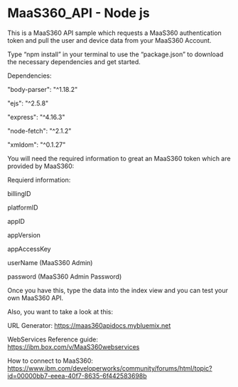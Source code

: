 # MaaS360_API - Node js
This is a MaaS360 API sample which requests a MaaS360 authentication token and pull the user and device data from your MaaS360 Account.


Type “npm install” in your terminal to use the “package.json” to download the necessary dependencies and get started.



Dependencies:

"body-parser": "^1.18.2"

"ejs": "^2.5.8"

"express": "^4.16.3"

"node-fetch": "^2.1.2"

"xmldom": "^0.1.27"



You will need the required information to great an MaaS360 token which are provided by MaaS360:



Requierd information:

billingID

platformID

appID

appVersion

appAccessKey

userName (MaaS360 Admin)

password (MaaS360 Admin Password)



Once you have this, type the data into the index view and you can test your own MaaS360 API.



Also, you want to take a look at this:



URL Generator:
https://maas360apidocs.mybluemix.net



WebServices Reference guide:
https://ibm.box.com/v/MaaS360webservices



How to connect to MaaS360:
https://www.ibm.com/developerworks/community/forums/html/topic?id=00000bb7-eeea-40f7-8635-6f442583698b
